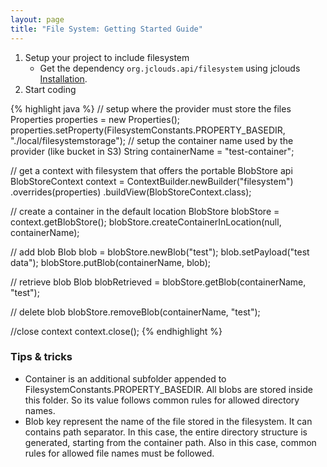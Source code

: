 ```yaml
---
layout: page
title: "File System: Getting Started Guide"
---
```


1. Setup your project to include filesystem
	* Get the dependency `org.jclouds.api/filesystem` using jclouds [Installation](/gettingstarted/installation-guide).
2. Start coding

{% highlight java %}
// setup where the provider must store the files
Properties properties = new Properties();
properties.setProperty(FilesystemConstants.PROPERTY_BASEDIR, "./local/filesystemstorage");
// setup the container name used by the provider (like bucket in S3)
String containerName = "test-container";

// get a context with filesystem that offers the portable BlobStore api
BlobStoreContext context = ContextBuilder.newBuilder("filesystem")
                 .overrides(properties)
                 .buildView(BlobStoreContext.class);

// create a container in the default location
BlobStore blobStore = context.getBlobStore();
blobStore.createContainerInLocation(null, containerName);

// add blob
Blob blob = blobStore.newBlob("test");
blob.setPayload("test data");
blobStore.putBlob(containerName, blob);

// retrieve blob
Blob blobRetrieved = blobStore.getBlob(containerName, "test");

// delete blob
blobStore.removeBlob(containerName, "test");

//close context
context.close();
{% endhighlight %}

### Tips & tricks

  * Container is an additional subfolder appended to FilesystemConstants.PROPERTY_BASEDIR.
	All blobs are stored inside this folder. So its value follows common rules for allowed directory names.
  *  Blob key represent the name of the file stored in the filesystem. It can contains path separator.
	In this case, the entire directory structure is generated, starting from the container path.
	 Also in this case, common rules for allowed file names must be followed.
